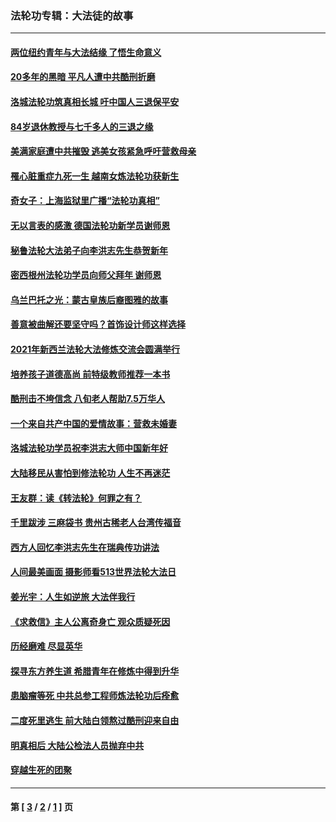 ### 法轮功专辑：大法徒的故事
---
#### [两位纽约青年与大法结缘 了悟生命意义](../../pages/nf1147481/n14002785.md?06250430) 
#### [20多年的黑暗 平凡人遭中共酷刑折磨](../../pages/nf1147481/n13997976.md?06250430) 
#### [洛城法轮功筑真相长城 吁中国人三退保平安](../../pages/nf1147481/n13892471.md?06250430) 
#### [84岁退休教授与七千多人的三退之缘](../../pages/nf1147481/n13796650.md?06250430) 
#### [美满家庭遭中共摧毁 逃美女孩紧急呼吁营救母亲](../../pages/nf1147481/n13792859.md?06250430) 
#### [罹心脏重症九死一生 越南女炼法轮功获新生](../../pages/nf1147481/n13732766.md?06250430) 
#### [奇女子：上海监狱里广播“法轮功真相”](../../pages/nf1147481/n13726443.md?06250430) 
#### [无以言表的感激 德国法轮功新学员谢师恩](../../pages/nf1147481/n13543790.md?06250430) 
#### [秘鲁法轮大法弟子向李洪志先生恭贺新年](../../pages/nf1147481/n13540182.md?06250430) 
#### [密西根州法轮功学员向师父拜年 谢师恩](../../pages/nf1147481/n13538183.md?06250430) 
#### [乌兰巴托之光：蒙古皇族后裔图雅的故事](../../pages/nf1147481/n13155759.md?06250430) 
#### [善意被曲解还要坚守吗？首饰设计师这样选择](../../pages/nf1147481/n13077575.md?06250430) 
#### [2021年新西兰法轮大法修炼交流会圆满举行](../../pages/nf1147481/n13033149.md?06250430) 
#### [培养孩子道德高尚 前特级教师推荐一本书](../../pages/nf1147481/n12938640.md?06250430) 
#### [酷刑击不垮信念 八旬老人帮助7.5万华人](../../pages/nf1147481/n12880712.md?06250430) 
#### [一个来自共产中国的爱情故事：营救未婚妻](../../pages/nf1147481/n12778386.md?06250430) 
#### [洛城法轮功学员祝李洪志大师中国新年好](../../pages/nf1147481/n12724685.md?06250430) 
#### [大陆移民从害怕到修法轮功 人生不再迷茫](../../pages/nf1147481/n12414325.md?06250430) 
#### [王友群：读《转法轮》何罪之有？](../../pages/nf1147481/n12408647.md?06250430) 
#### [千里跋涉 三麻袋书 贵州古稀老人台湾传福音](../../pages/nf1147481/n12198750.md?06250430) 
#### [西方人回忆李洪志先生在瑞典传功讲法](../../pages/nf1147481/n12099607.md?06250430) 
#### [人间最美画面 摄影师看513世界法轮大法日](../../pages/nf1147481/n12094118.md?06250430) 
#### [姜光宇：人生如逆旅 大法伴我行](../../pages/nf1147481/n12088664.md?06250430) 
#### [《求救信》主人公离奇身亡 观众质疑死因](../../pages/nf1147481/n11845215.md?06250430) 
#### [历经磨难 尽显英华](../../pages/nf1147481/n11723297.md?06250430) 
#### [探寻东方养生道 希腊青年在修炼中得到升华](../../pages/nf1147481/n11494502.md?06250430) 
#### [患脑瘤等死 中共总参工程师炼法轮功后痊愈](../../pages/nf1147481/n11466682.md?06250430) 
#### [二度死里逃生 前大陆白领熬过酷刑迎来自由](../../pages/nf1147481/n11368594.md?06250430) 
#### [明真相后 大陆公检法人员抛弃中共](../../pages/nf1147481/n11358618.md?06250430) 
#### [穿越生死的团聚](../../pages/nf1147481/n11258922.md?06250430) 

---
#### 第 [ [3](./3.md?06250430) / [2](./2.md?06250430) / [1](./1.md?06250430) ] 页
